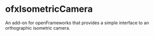# ofxIsometricCamera
An add-on for openFrameworks that provides a simple interface to an orthographic isometric camera.
